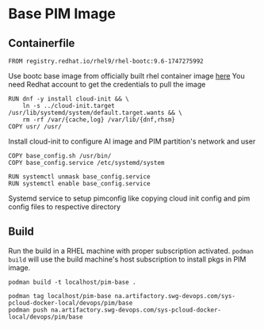 # Base PIM Image

## Containerfile
```
FROM registry.redhat.io/rhel9/rhel-bootc:9.6-1747275992
```
Use bootc base image from officially built rhel container image [here](https://catalog.redhat.com/software/containers/rhel9/rhel-bootc/6605573d4dbfe41c3d839c69?architecture=ppc64le&image=68255270360faaf4e6db2240&container-tabs=gti&gti-tabs=red-hat-login) 
You need Redhat account to get the credentials to pull the image

```
RUN dnf -y install cloud-init && \
    ln -s ../cloud-init.target /usr/lib/systemd/system/default.target.wants && \
    rm -rf /var/{cache,log} /var/lib/{dnf,rhsm}
COPY usr/ /usr/
```
Install cloud-init to configure AI image and PIM partition's network and user

```
COPY base_config.sh /usr/bin/
COPY base_config.service /etc/systemd/system

RUN systemctl unmask base_config.service
RUN systemctl enable base_config.service
```
Systemd service to setup pimconfig like copying cloud init config and pim config files to respective directory

## Build

Run the build in a RHEL machine with proper subscription activated. `podman build` will use the build machine's host subscription to install pkgs in PIM image.

```
podman build -t localhost/pim-base .

podman tag localhost/pim-base na.artifactory.swg-devops.com/sys-pcloud-docker-local/devops/pim/base
podman push na.artifactory.swg-devops.com/sys-pcloud-docker-local/devops/pim/base
```
